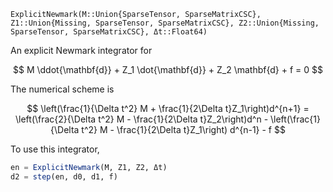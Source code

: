 ```
ExplicitNewmark(M::Union{SparseTensor, SparseMatrixCSC}, Z1::Union{Missing, SparseTensor, SparseMatrixCSC}, Z2::Union{Missing, SparseTensor, SparseMatrixCSC}, Δt::Float64)
```

An explicit Newmark integrator for 

$$
M \ddot{\mathbf{d}} + Z_1 \dot{\mathbf{d}} + Z_2 \mathbf{d} + f = 0
$$

The numerical scheme is 

$$
\left(\frac{1}{\Delta t^2} M + \frac{1}{2\Delta t}Z_1\right)d^{n+1} = \left(\frac{2}{\Delta t^2} M - \frac{1}{2\Delta t}Z_2\right)d^n - \left(\frac{1}{\Delta t^2} M - \frac{1}{2\Delta t}Z_1\right) d^{n-1} - f
$$

To use this integrator, 

```julia
en = ExplicitNewmark(M, Z1, Z2, Δt)
d2 = step(en, d0, d1, f)
```
